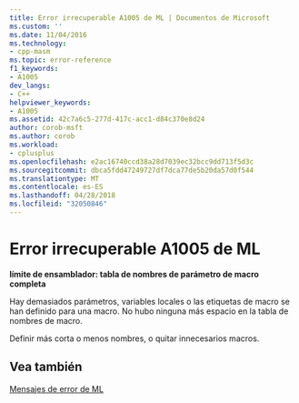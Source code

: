 ```yaml
---
title: Error irrecuperable A1005 de ML | Documentos de Microsoft
ms.custom: ''
ms.date: 11/04/2016
ms.technology:
- cpp-masm
ms.topic: error-reference
f1_keywords:
- A1005
dev_langs:
- C++
helpviewer_keywords:
- A1005
ms.assetid: 42c7a6c5-277d-417c-acc1-d84c370e8d24
author: corob-msft
ms.author: corob
ms.workload:
- cplusplus
ms.openlocfilehash: e2ac16740ccd38a28d7039ec32bcc9dd713f5d3c
ms.sourcegitcommit: dbca5fdd47249727df7dca77de5b20da57d0f544
ms.translationtype: MT
ms.contentlocale: es-ES
ms.lasthandoff: 04/28/2018
ms.locfileid: "32050846"
---
```

# <a name="ml-fatal-error-a1005"></a>Error irrecuperable A1005 de ML
**límite de ensamblador: tabla de nombres de parámetro de macro completa**  
  
 Hay demasiados parámetros, variables locales o las etiquetas de macro se han definido para una macro. No hubo ninguna más espacio en la tabla de nombres de macro.  
  
 Definir más corta o menos nombres, o quitar innecesarios macros.  
  
## <a name="see-also"></a>Vea también  
 [Mensajes de error de ML](../../assembler/masm/ml-error-messages.md)
